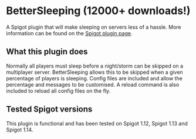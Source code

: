 # BetterSleeping (12000+ downloads!)
A Spigot plugin that will make sleeping on servers less of a hassle. More information can be found on the [Spigot plugin page](https://www.spigotmc.org/resources/bettersleeping-1-12-1-13.60837/ "BetterSleeping's plugin page").

## What this plugin does
Normally all players must sleep before a night/storm can be skipped on a multiplayer server.
BetterSleeping allows this to be skipped when a given percentage of players is sleeping.
Config files are included and allow the percentage and messages to be customised. A reload command is also included to reload all config files on the fly. 

## Tested Spigot versions
This plugin is functional and has been tested on Spigot 1.12, Spigot 1.13 and Spigot 1.14.

